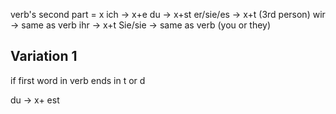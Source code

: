 verb's second part = x
ich -> x+e
du -> x+st
er/sie/es -> x+t (3rd person)
wir -> same as verb
ihr -> x+t
Sie/sie -> same as verb (you or they)


Variation 1
------------------
if first word in verb ends in t or d

du -> x+ est

